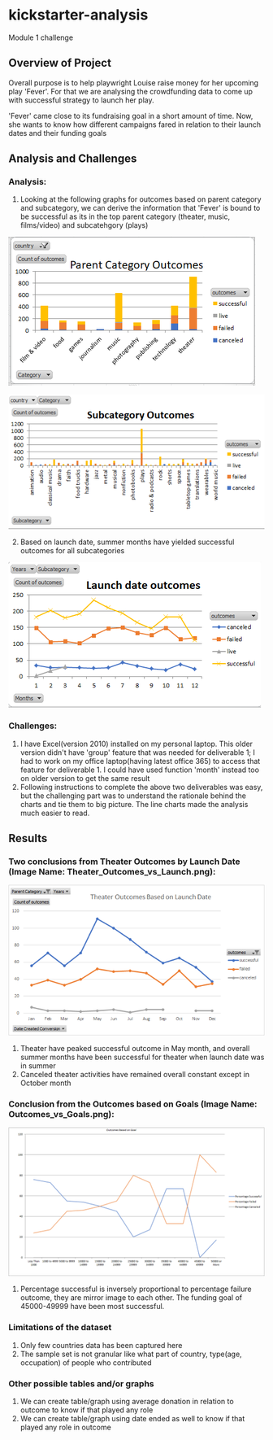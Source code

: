 # kickstarter-analysis
Module 1 challenge


## Overview of Project

Overall purpose is to help playwright Louise raise money for her upcoming play 'Fever'. For that we are analysing the crowdfunding data to come up with successful strategy to launch her play.

'Fever' came close to its fundraising goal in a short amount of time. Now, she wants to know how different campaigns fared in relation to their launch dates and their funding goals

## Analysis and Challenges

### Analysis:

1) Looking at the following graphs for outcomes based on parent category and subcategory, we can derive the information that 'Fever' is bound to be successful as its in the top parent category (theater, music, films/video) and subcatehgory (plays)

![parent catgory outcomes image](https://github.com/Meghajain84/kickstarter-analysis/blob/main/resources/parent%20catgory%20outcomes%20image.PNG)

![SubcategoryOutcomesImage](https://github.com/Meghajain84/kickstarter-analysis/blob/main/resources/SubcategoryOutcomesImage.PNG)

2) Based on launch date, summer months have yielded successful outcomes for all subcategories

![LaunchDateOutcomesImage](https://github.com/Meghajain84/kickstarter-analysis/blob/main/resources/LaunchDateOutcomesImage.PNG)

### Challenges:
1) I have Excel(version 2010) installed on my personal laptop. This older version didn't have 'group' feature that was needed for deliverable 1; I had to work on my office laptop(having latest office 365) to access that feature for deliverable 1. I could have used function 'month' instead too on older version to get the same result
2) Following instructions to complete the above two deliverables was easy, but the challenging part was to understand the rationale behind the charts and tie them to big picture. The line charts made the analysis much easier to read.

## Results

### Two conclusions from Theater Outcomes by Launch Date (Image Name: Theater_Outcomes_vs_Launch.png):

![Theater outcomes by Launch Date](https://github.com/Meghajain84/kickstarter-analysis/blob/main/resources/Theater_Outcomes_vs_Launch.png)

1) Theater have peaked successful outcome in May month, and overall summer months have been successful for theater when launch date was in summer
2) Canceled theater activities have remained overall constant except in October month

### Conclusion from the Outcomes based on Goals (Image Name: Outcomes_vs_Goals.png):

![Outcomes vs goals](https://github.com/Meghajain84/kickstarter-analysis/blob/main/resources/Outcomes_vs_Goals.png)

1) Percentage successful is inversely proportional to percentage failure outcome, they are mirror image to each other. The funding goal of 45000-49999 have been most successful.

### Limitations of the dataset
1) Only few countries data has been captured here
2) The sample set is not granular like what part of country, type(age, occupation) of people who contributed

### Other possible tables and/or graphs
1) We can create table/graph using average donation in relation to outcome to know if that played any role
2) We can create table/graph using date ended as well to know if that played any role in outcome

